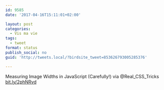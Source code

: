 ```yaml
---
id: 9585
date: '2017-04-16T15:11:01+02:00'

layout: post
categories:
  - Vis ma vie
tags:
  - tweet
format: status
publish_social: no
guid: 'http://tweets.local/?birdsite_tweet=853626793005285376'

---
```


Measuring Image Widths in JavaScript (Carefully!) via @Real\_CSS\_Tricks [bit.ly/2phNRvd](http://bit.ly/2phNRvd)
